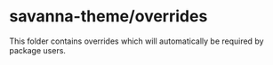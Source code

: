# savanna-theme/overrides

This folder contains overrides which will automatically be required by package users.

